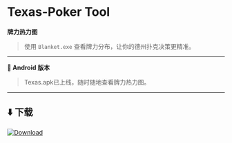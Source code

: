 # Texas-Poker Tool

**牌力热力图**  
> 使用 `Blanket.exe` 查看牌力分布，让你的德州扑克决策更精准。

---

**📱 Android 版本**  
> Texas.apk已上线，随时随地查看牌力热力图。

---

## ⬇️ 下载

[![Download](https://img.shields.io/badge/Download-v1.0-blue?style=for-the-badge)](https://github.com/HistoriaNonVult/Texas-Poker/releases/tag/v1.0)
